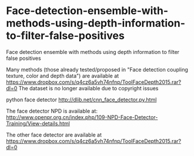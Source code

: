 # Face-detection-ensemble-with-methods-using-depth-information-to-filter-false-positives
Face detection ensemble with methods using depth information to filter false positives

Many methods (those already tested/proposed in 
"Face detection coupling texture, color and depth data") are 
available at https://www.dropbox.com/s/q4cz6a5vh74nfnp/ToolFaceDepth2015.rar?dl=0
The dataset is no longer available due to copyright issues


python face detector http://dlib.net/cnn_face_detector.py.html

The face detector NPD is available at: 
http://www.openpr.org.cn/index.php/109-NPD-Face-Detector-Training/View-details.html

The other face detector are available at 
https://www.dropbox.com/s/q4cz6a5vh74nfnp/ToolFaceDepth2015.rar?dl=0
